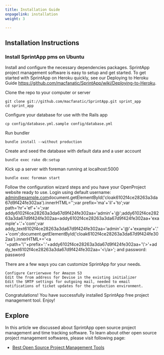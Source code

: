 ```yaml
---
title: Installation Guide
onpagelink: installation
weight: 3

---
```


Installation Instructions
-------------------------

### Install SprintApp pms on Ubuntu

Install and configure the necessary dependencies packages. SprintApp project management software is easy to setup and get started. To get started with SprintApp on Heroku quickly, see our Deploying to Heroku Guide https://github.com/macfanatic/SprintApp/wiki/Deploying-to-Heroku.

Clone the repo to your computer or server

    git clone git://github.com/macfanatic/SprintApp.git sprint_app
    cd sprint_app

Configure your database for use with the Rails app

    cp config/database.yml.sample config/database.yml

Run bundler

    bundle install --without production

Create and seed the database with default data and a user account

    bundle exec rake db:setup

Kick up a server with foreman running at localhost:5000

    bundle exec foreman start

Follow the configuration wizard steps and you have your OpenProject website ready to use. Login using default username: [admin@example.com](mailto:admin@example.com)document.getElementById('cloak6102f4ce28263a3da67d9f424fe302aa').innerHTML='';var prefix='&#109;a'+'i&#108;'+'&#116;o';var path='hr'+'ef'+'=';var addy6102f4ce28263a3da67d9f424fe302aa='&#97;dm&#105;n'+'&#64;';addy6102f4ce28263a3da67d9f424fe302aa=addy6102f4ce28263a3da67d9f424fe302aa+'&#101;x&#97;mpl&#101;'+'&#46;'+'c&#111;m';var addy\_text6102f4ce28263a3da67d9f424fe302aa='&#97;dm&#105;n'+'&#64;'+'&#101;x&#97;mpl&#101;'+'&#46;'+'c&#111;m';document.getElementById('cloak6102f4ce28263a3da67d9f424fe302aa').innerHTML+='<a '+path+'\\''+prefix+':'+addy6102f4ce28263a3da67d9f424fe302aa+'\\'>'+addy\_text6102f4ce28263a3da67d9f424fe302aa+'<\\/a>'; and password: password

There are a few ways you can customize SprintApp for your needs.

    Configure Carrierwave for Amazon S3
    Edit the from address for Devise in the existing initializer
    Edit the SMTP settings for outgoing mail, needed to email notifications of ticket updates for the production environment.

Congratulations! You have successfully installed SprintApp free project management tool. Enjoy!

Explore
-------

In this article we discussed about SprintApp open source project management and time tracking software. To learn about other open source project management softwares, please visit following page:

*   [Best Open Source Project Management Tools](https://products.containerize.com/project-management)